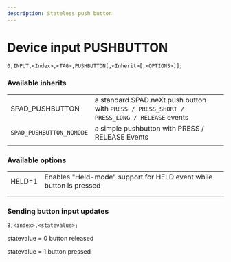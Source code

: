 ```yaml
---
description: Stateless push button
---
```


# Device input PUSHBUTTON

`0,INPUT,<Index>,<TAG>,PUSHBUTTON[,<Inherit>[,<OPTIONS>]];`

### Available inherits

|                          |                                                                                           |   |
| ------------------------ | ----------------------------------------------------------------------------------------- | - |
| SPAD\_PUSHBUTTON         | a standard SPAD.neXt push button with `PRESS / PRESS_SHORT / PRESS_LONG / RELEASE` events |   |
| `SPAD_PUSHBUTTON_NOMODE` | a simple pushbutton with PRESS / RELEASE Events                                           |   |
|                          |                                                                                           |   |

### Available options

|        |                                                                    |   |
| ------ | ------------------------------------------------------------------ | - |
| HELD=1 | Enables "Held-mode" support for HELD event while button is pressed |   |
|        |                                                                    |   |
|        |                                                                    |   |

### Sending button input updates

`8,<index>,<statevalue>;`

statevalue = 0 button released

statevalue = 1 button pressed

